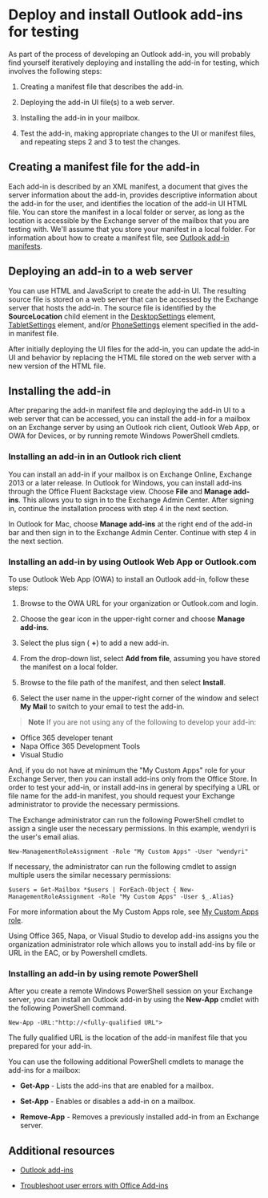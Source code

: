 
# Deploy and install Outlook add-ins for testing


As part of the process of developing an Outlook add-in, you will probably find yourself iteratively deploying and installing the add-in for testing, which involves the following steps:


1. Creating a manifest file that describes the add-in.
    
2. Deploying the add-in UI file(s) to a web server.
    
3. Installing the add-in in your mailbox.
    
4. Test the add-in, making appropriate changes to the UI or manifest files, and repeating steps 2 and 3 to test the changes.
    

## Creating a manifest file for the add-in

Each add-in is described by an XML manifest, a document that gives the server information about the add-in, provides descriptive information about the add-in for the user, and identifies the location of the add-in UI HTML file. You can store the manifest in a local folder or server, as long as the location is accessible by the Exchange server of the mailbox that you are testing with. We'll assume that you store your manifest in a local folder. For information about how to create a manifest file, see [Outlook add-in manifests](../outlook/manifests/manifests.md). 


## Deploying an add-in to a web server

You can use HTML and JavaScript to create the add-in UI. The resulting source file is stored on a web server that can be accessed by the Exchange server that hosts the add-in. The source file is identified by the  **SourceLocation** child element in the [DesktopSettings](http://msdn.microsoft.com/en-us/library/da9fd085-b8cc-2be0-d329-2aa1ef5d3f1c%28Office.15%29.aspx) element, [TabletSettings](http://msdn.microsoft.com/en-us/library/5c89cc7c-7ae0-49c9-fdd5-4c52118228f6%28Office.15%29.aspx) element, and/or [PhoneSettings](http://msdn.microsoft.com/en-us/library/13e4eae3-8e8c-fd55-a1c2-3297b485f327%28Office.15%29.aspx) element specified in the add-in manifest file.

After initially deploying the UI files for the add-in, you can update the add-in UI and behavior by replacing the HTML file stored on the web server with a new version of the HTML file.


## Installing the add-in


After preparing the add-in manifest file and deploying the add-in UI to a web server that can be accessed, you can install the add-in for a mailbox on an Exchange server by using an Outlook rich client, Outlook Web App, or OWA for Devices, or by running remote Windows PowerShell cmdlets.


### Installing an add-in in an Outlook rich client

You can install an add-in if your mailbox is on Exchange Online, Exchange 2013 or a later release. In Outlook for Windows, you can install add-ins through the Office Fluent Backstage view. Choose **File** and **Manage add-ins**. This allows you to sign in to the Exchange Admin Center. After signing in, continue the installation process with step 4 in the next section.

In Outlook for Mac, choose **Manage add-ins** at the right end of the add-in bar and then sign in to the Exchange Admin Center. Continue with step 4 in the next section.


### Installing an add-in by using Outlook Web App or Outlook.com

To use Outlook Web App (OWA) to install an Outlook add-in, follow these steps:


1. Browse to the OWA URL for your organization or Outlook.com and login.
    
2. Choose the gear icon in the upper-right corner and choose **Manage add-ins**.
    
3. Select the plus sign ( **+**) to add a new add-in.
    
4. From the drop-down list, select **Add from file**, assuming you have stored the manifest on a local folder.
    
5. Browse to the file path of the manifest, and then select **Install**.
    
6. Select the user name in the upper-right corner of the window and select **My Mail** to switch to your email to test the add-in.
    

>**Note**  If you are not using any of the following to develop your add-in: 
- Office 365 developer tenant
- Napa Office 365 Development Tools
- Visual Studio

And, if you do not have at minimum the "My Custom Apps" role for your Exchange Server, then you can install add-ins only from the Office Store. In order to test your add-in, or install add-ins in general by specifying a URL or file name for the add-in manifest, you should request your Exchange administrator to provide the necessary permissions.

The Exchange administrator can run the following PowerShell cmdlet to assign a single user the necessary permissions. In this example, wendyri is the user's email alias.

```New-ManagementRoleAssignment -Role "My Custom Apps" -User "wendyri"```

If necessary, the administrator can run the following cmdlet to assign multiple users the similar necessary permissions:

```$users = Get-Mailbox *$users | ForEach-Object { New-ManagementRoleAssignment -Role "My Custom Apps" -User $_.Alias}```

For more information about the My Custom Apps role, see [My Custom Apps role](http://technet.microsoft.com/en-us/library/aa0321b3-2ec0-4694-875b-7a93d3d99089%28EXCHG.150%29.aspx). 

Using Office 365, Napa, or Visual Studio to develop add-ins assigns you the organization administrator role which allows you to install add-ins by file or URL in the EAC, or by Powershell cmdlets.


### Installing an add-in by using remote PowerShell

After you create a remote Windows PowerShell session on your Exchange server, you can install an Outlook add-in by using the  **New-App** cmdlet with the following PowerShell command.


```
New-App -URL:"http://<fully-qualified URL">
```

The fully qualified URL is the location of the add-in manifest file that you prepared for your add-in.

You can use the following additional PowerShell cmdlets to manage the add-ins for a mailbox:


-  **Get-App** - Lists the add-ins that are enabled for a mailbox.
    
-  **Set-App** - Enables or disables a add-in on a mailbox.
    
-  **Remove-App** - Removes a previously installed add-in from an Exchange server.
    

## Additional resources



- [Outlook add-ins](../outlook/outlook-add-ins.md)
    
- [Troubleshoot user errors with Office Add-ins](../testing/testing-and-troubleshooting.md)
    
